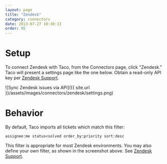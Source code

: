 ```yaml
---
layout: page
title: "Zendesk"
category: connectors
date: 2013-07-27 10:30:13
order: 95
---
```


# Setup

To connect Zendesk with Taco, from the Connectors page, click "Zendesk."
Taco will present a settings page like the one below. Obtain a
read-only API key per [Zendesk Support](https://support.zendesk.com/entries/21733618-api-key).

![Sync Zendesk issues via API]({{ site.url }}/assets/images/connectors/zendesk/settings.png)


# Behavior

By default, Taco imports all tickets which match this filter:

    assignee:me status<solved order_by:priority sort:desc

This filter is appropriate for most Zendesk environments. You may also
define your own filter, as shown in the screenshot above. See
[Zendesk Support](https://support.zendesk.com/entries/20239737).
